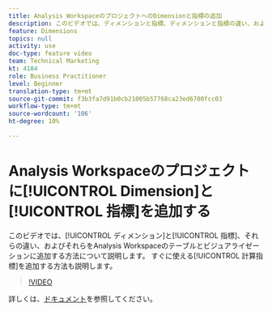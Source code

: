 ```yaml
---
title: Analysis WorkspaceのプロジェクトへのDimensionと指標の追加
description: このビデオでは、ディメンションと指標、ディメンションと指標の違い、およびそれらをAnalysis Workspaceのテーブルやビジュアライゼーションに追加する方法について説明します。 すぐに使える計算指標を追加する方法も説明します。
feature: Dimensions
topics: null
activity: use
doc-type: feature video
team: Technical Marketing
kt: 4104
role: Business Practitioner
level: Beginner
translation-type: tm+mt
source-git-commit: f3b3fa7d91b0cb21005b57768ca23ed6700fcc03
workflow-type: tm+mt
source-wordcount: '106'
ht-degree: 10%

---
```



# Analysis Workspaceのプロジェクトに[!UICONTROL Dimension]と[!UICONTROL 指標]を追加する

このビデオでは、[!UICONTROL ディメンション]と[!UICONTROL 指標]、それらの違い、およびそれらをAnalysis Workspaceのテーブルとビジュアライゼーションに追加する方法について説明します。 すぐに使える[!UICONTROL 計算指標]を追加する方法も説明します。

>[!VIDEO](https://video.tv.adobe.com/v/30606/?quality=12)

詳しくは、[ドキュメント](https://docs.adobe.com/content/help/ja-JP/analytics/analyze/analysis-workspace/components/analysis-workspace-components.html)を参照してください。
